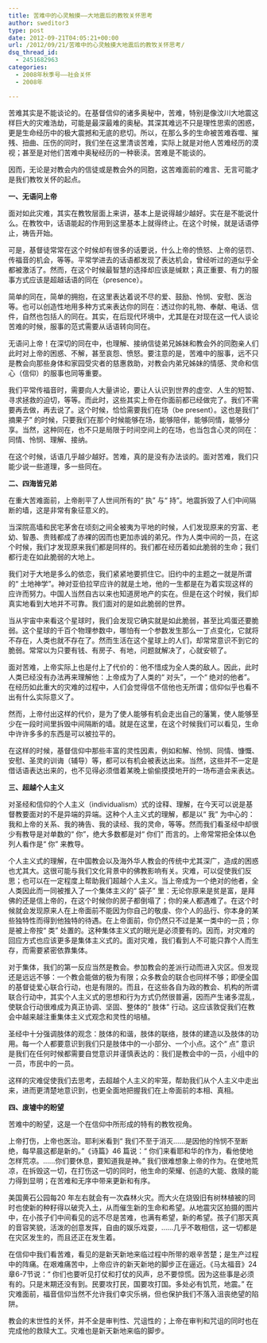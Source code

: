 ```yaml
---
title: 苦难中的心灵触摸——大地震后的教牧关怀思考
author: sweditor3
type: post
date: 2012-09-21T04:05:21+00:00
url: /2012/09/21/苦难中的心灵触摸大地震后的教牧关怀思考/
dsq_thread_id:
  - 2451682963
categories:
  - 2008年秋季号——社会关怀
  - 2008年

---
```

苦难其实是不能谈论的。在基督信仰的诸多奥秘中，苦难，特别是像汶川大地震这样巨大的灾难浩劫，可能是最深最难的奥秘。其深其难远不只是理性思索的困惑，更是生命经历中的极大震撼和无底的悲切。所以，在那么多的生命被苦难吞噬、摧残、扭曲、压伤的同时，我们坐在这里清谈苦难，实际上就是对他人苦难经历的漠视；甚至是对他们苦难中奥秘经历的一种亵渎。苦难是不能谈的。

因而，无论是对教会内的信徒或是教会外的同胞，这苦难面前的难言、无言可能才是我们教牧关怀的起点。

**一、无语问上帝**

面对如此灾难，其实在教牧层面上来讲，基本上是说得越少越好。实在是不能说什么。在教牧中，话语能起的作用到这里基本上就得终止。在这个时候，就是话语停止，祷告开始。

可是，基督徒常常在这个时候却有很多的话要说，什么上帝的愤怒、上帝的惩罚、传福音的机会，等等。平常学进去的话语都发现了表达机会，曾经听过的道似乎全都被激活了。然而，在这个时候最智慧的选择却应该是缄默；真正重要、有力的服事方式应该是超越话语的同在（presence）。

简单的同在，简单的拥抱，在这里表达着说不尽的爱、鼓励、怜悯、安慰、医治等。也可以创造性地用多种方式来表达你的同在：透过你的礼物、奉献、电话、信件，自然也包括人的同在。其实，在后现代环境中，尤其是在对现在这一代人谈论苦难的时候，服事的范式需要从话语转向同在。

无语问上帝！在深切的同在中，也理解、接纳信徒弟兄姊妹和教会外的同胞亲人们此时对上帝的困惑、不解，甚至哀怨、愤怒。要注意的是，苦难中的服事，远不只是教会向那些身体和家园受灾者的慈惠救助，对教会内弟兄姊妹的情感、灵命和信心（信仰）的服事也同等重要。

我们平常传福音时，需要向人大量讲论，要让人认识到世界的虚空、人生的短暂、寻求拯救的迫切，等等。而此时，这些其实上帝在你面前都已经做完了。我们不需要再去做，再去说了。这个时候，恰恰需要我们在场（be present）。这也是我们“ 摘果子” 的时候，只要我们在那个时候能够在场，能够陪伴，能够同情，能够分享。当然，这种同在，也不只是局限于时间空间上的在场，也当包含心灵的同在：同情、怜悯、理解、接纳。

在这个时候，话语几乎越少越好。苦难，真的是没有办法谈的。面对苦难，我们只能少说一些道理，多一些同在。

**二、四海皆兄弟**

在重大苦难面前，上帝削平了人世间所有的“ 执” 与“ 持”。地震拆毁了人们中间隔断的墙，这是非常有象征意义的。

当深院高墙和民宅茅舍在顷刻之间全被夷为平地的时候，人们发现原来的穷富、老幼、智愚、贵贱都成了赤裸的因而也更加赤诚的弟兄。作为人类中间的一员，在这个时候，我们才发现原来我们都是同样的。我们都在经历着如此脆弱的生命；我们都行走在如此脆弱的大地上。

我们对于大地是多么的依恋，我们紧紧地要抓住它。旧约中的主题之一就是所谓的“ 土地神学”。神对亚伯拉罕应许的就是土地，他的一生都是在为着实现这样的应许而努力。中国人当然自古以来也知道房地产的实在。但是在这个时候，我们却真实地看到大地并不可靠。我们面对的是如此脆弱的世界。

当从宇宙中来看这个星球时，我们会发现它确实就是如此脆弱，甚至比鸡蛋还要脆弱。这个星球的千百个物理参数中，哪怕有一个参数发生那么一丁点变化，它就将不存在，人类也就不存在了。然而生活在这个星球上的人们，却常常意识不到它的脆弱。常常以为只要有钱、有房子、有地，问题就解决了，心就安顿了。

面对苦难，上帝实际上也是付上了代价的：他不惜成为全人类的敌人。因此，此时人类已经没有办法再来理解他：上帝成为了人类的“ 对头”，一个“ 绝对的他者”。在经历如此重大的灾难的过程中，人们会觉得信不信他也无所谓；信仰似乎也看不出有什么实际意义了。

然而，上帝付出这样的代价，是为了使人能够有机会走出自己的藩篱，使人能够至少在一段时间里拆毁中间隔断的墙。就是在这里，在这个时候我们可以看见，生命中许许多多的东西是可以被拉平的。

在这样的时候，基督信仰中那些丰富的灵性因素，例如和解、怜悯、同情、慷慨、安慰、圣灵的训诲（辅导）等，都可以有机会被表达出来。当然，这些并不一定是借话语表达出来的，也不见得必须借着某晚上偷偷摸摸地开的一场布道会来表达。

**三、超越个人主义**

对圣经和信仰的个人主义（individualism）式的诠释、理解，在今天可以说是基督教要面对的不是异端的异端。这种个人主义式的理解，都是以“ 我” 为中心的：我和上帝的关系、我的祷告、我的读经、我的灵命，等等。然而我们看圣经中却很少有教导是对单数的“ 你”，绝大多数都是对“ 你们” 而言的。上帝常常把全体以色列人看作是“ 你” 来教导。

个人主义式的理解，在中国教会以及海外华人教会的传统中尤其深广，造成的困惑也尤其大。这很可能与我们文化背景中的佛教影响有关。灾难，可以促使我们反思；也可以在一定程度上帮助我们超越个人主义。当上帝成为一个绝对的他者，全人类因此而一同被推入了一个集体主义的“ 袋子” 里：无论你原来是贫是富，是拜佛的还是信上帝的，在这个时候你的房子都倒塌了；你的亲人都遇难了。在这个时候就会发现原来人在上帝面前不能因为你自己的敬虔、你个人的品行、你本身的某些独特性而得到他独特的待遇。在上帝面前，你仍然只不过是某一类中的一员；你是被上帝按“ 类” 处置的。这种集体主义式的眼光是必须要有的。因而，对灾难的回应方式也应该更多是集体主义式的。面对灾难，我们看到人不可能只靠个人而生存，而需要紧密依靠集体。

对于集体，我们的第一反应当然是教会。参加教会的差派行动而进入灾区。但发现还是远远不够：一个教会能做的极为有限；众多教会的联合也同样不够；即便全国的基督徒爱心联合行动，也是有限的。而且，在这些各自为政的教会、机构的所谓联合行动中，其实个人主义式的思想和行为方式仍然很普遍，因而产生诸多混乱，使联合行动很难成为真正协调、坚固、整体的“ 肢体” 行动。这应该敦促我们在教会中越来越注重集体主义式观念和灵性的培植。

圣经中十分强调肢体的观念：肢体的和谐，肢体的联络，肢体的建造以及肢体的功用。每一个人都要意识到我们只是肢体中的一小部分、一个小点。这个“ 点” 意识是我们在任何时候都需要自觉意识并谨慎表达的：我们是教会中的一员，小组中的一员，市民中的一员。

这样的灾难促使我们去思考，去超越个人主义的牢笼，帮助我们从个人主义中走出来，进而更清楚地意识到，也更全面地把握我们在上帝面前的本相、真相。

**四、废墟中的盼望**

苦难中的盼望，这是一个在信仰中所形成的特有的教牧视角。

上帝打伤，上帝也医治。耶利米看到“ 我们不至于消灭……是因他的怜悯不至断绝，每早晨这都是新的。”《诗篇》46 篇说：“ 你们来看耶和华的作为，看他使地怎样荒凉。……你们要休息，要知道我是神。” 我们很难想象上帝的作为。在使地荒凉，在拆毁这一切，在打伤这一切的同时，他生命的荣耀、创造的大能、救赎的能力得到显明；在苦难和无序中带来更新和有序。

美国黄石公园每20 年左右就会有一次森林火灾。而大火在烧毁旧有树林植被的同时也使新的种籽得以破壳入土，从而催生新的生命和希望。从地震灾区拍摄的图片中，在小孩子们中间看见的远不尽是苦难，也满有希望，新的希望。孩子们那天真的音容笑貌，活泼的创意发挥，自由的娱乐戏耍，……几乎不敢相信，这一切都是在灾区发生的，而且还正在发生着。

在信仰中我们看苦难，看见的是新天新地来临过程中所带的艰辛苦楚；是生产过程中的阵痛。在艰难痛苦中，上帝应许的新天新地的脚步正在逼近。《马太福音》24 章6-7节说：“ 你们也要听见打仗和打仗的风声，总不要惊慌。因为这些事是必须有的。只是末期还没有到。民要攻打民，国要攻打国。多处必有饥荒，地震。” 在灾难面前，福音信仰当然不允许我们幸灾乐祸，但也保护我们不落入沮丧绝望的陷阱。

教会的末世性的关怀，并不全是审判性、咒诅性的；上帝在审判和咒诅的同时也在完成他的救赎大工。灾难也是新天新地来临的脚步。